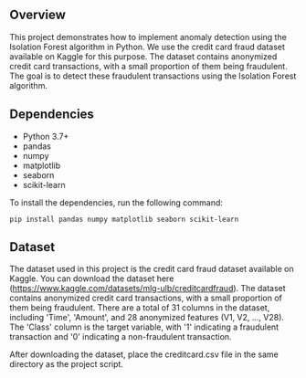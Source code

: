 ## Overview

This project demonstrates how to implement anomaly detection using the Isolation Forest algorithm in Python. We use the credit card fraud dataset available on Kaggle for this purpose. The dataset contains anonymized credit card transactions, with a small proportion of them being fraudulent. The goal is to detect these fraudulent transactions using the Isolation Forest algorithm.

## Dependencies

* Python 3.7+
* pandas
* numpy
* matplotlib
* seaborn
* scikit-learn

To install the dependencies, run the following command:

```
pip install pandas numpy matplotlib seaborn scikit-learn
```

## Dataset

The dataset used in this project is the credit card fraud dataset available on Kaggle. You can download the dataset here (https://www.kaggle.com/datasets/mlg-ulb/creditcardfraud). The dataset contains anonymized credit card transactions, with a small proportion of them being fraudulent. There are a total of 31 columns in the dataset, including 'Time', 'Amount', and 28 anonymized features (V1, V2, ..., V28). The 'Class' column is the target variable, with '1' indicating a fraudulent transaction and '0' indicating a non-fraudulent transaction.

After downloading the dataset, place the creditcard.csv file in the same directory as the project script.